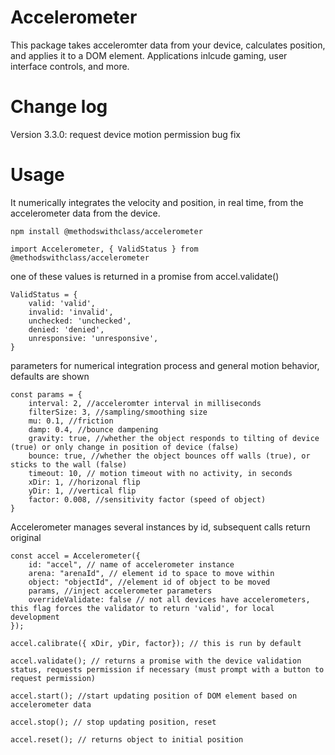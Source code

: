 # Accelerometer

This package takes acceleromter data from your device, calculates position, and applies it to a DOM element.
Applications inlcude gaming, user interface controls, and more.

# Change log

Version 3.3.0: request device motion permission bug fix

# Usage

It numerically integrates the velocity and position, in real time, from the accelerometer data from the device.

`npm install @methodswithclass/accelerometer`

`import Accelerometer, { ValidStatus } from @methodswithclass/accelerometer`

one of these values is returned in a promise from accel.validate()

```
ValidStatus = {
	valid: 'valid',
	invalid: 'invalid',
	unchecked: 'unchecked',
	denied: 'denied',
	unresponsive: 'unresponsive',
}
```

parameters for numerical integration process and general motion behavior, defaults are shown

```
const params = {
	interval: 2, //acceleromter interval in milliseconds
	filterSize: 3, //sampling/smoothing size
	mu: 0.1, //friction
	damp: 0.4, //bounce dampening
	gravity: true, //whether the object responds to tilting of device (true) or only change in position of device (false)
	bounce: true, //whether the object bounces off walls (true), or sticks to the wall (false)
	timeout: 10, // motion timeout with no activity, in seconds
	xDir: 1, //horizonal flip
	yDir: 1, //vertical flip
	factor: 0.008, //sensitivity factor (speed of object)
}
```

Accelerometer manages several instances by id, subsequent calls return original

```
const accel = Accelerometer({
	id: "accel", // name of accelerometer instance
	arena: "arenaId", // element id to space to move within
	object: "objectId", //element id of object to be moved
	params, //inject accelerometer parameters
	overrideValidate: false // not all devices have accelerometers, this flag forces the validator to return 'valid', for local development
});

accel.calibrate({ xDir, yDir, factor}); // this is run by default

accel.validate(); // returns a promise with the device validation status, requests permission if necessary (must prompt with a button to request permission)

accel.start(); //start updating position of DOM element based on accelerometer data

accel.stop(); // stop updating position, reset

accel.reset(); // returns object to initial position

```
